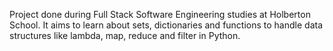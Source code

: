 Project done during Full Stack Software Engineering studies at Holberton School. It aims to learn about sets, dictionaries and functions to handle data structures like lambda, map, reduce and filter in Python.
